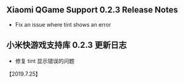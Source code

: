 
## Xiaomi QGame Support 0.2.3 Release Notes

* Fix an issue where tint shows an error

## 小米快游戏支持库 0.2.3 更新日志
* 修复 tint 显示错误的问题

【2019.7.25】